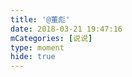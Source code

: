 ```yaml
---
title: '@董彪'
date: 2018-03-21 19:47:16
mCategories: [说说]
type: moment
hide: true
---
```


<div id="pics-20180321194716"></div>

<script>
var data = [
    {"link": "2018-03-21_000000.gif", "type": "shuoshuo"}
];
picsRender(data, "pics-20180321194716");
</script>
